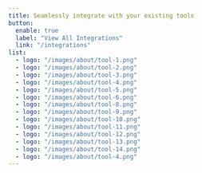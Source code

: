 ```yaml
---
title: Seamlessly integrate with your existing tools
button:
  enable: true
  label: "View All Integrations"
  link: "/integrations"
list:
  - logo: "/images/about/tool-1.png"
  - logo: "/images/about/tool-2.png"
  - logo: "/images/about/tool-3.png"
  - logo: "/images/about/tool-4.png"
  - logo: "/images/about/tool-5.png"
  - logo: "/images/about/tool-6.png"
  - logo: "/images/about/tool-8.png"
  - logo: "/images/about/tool-9.png"
  - logo: "/images/about/tool-10.png"
  - logo: "/images/about/tool-11.png"
  - logo: "/images/about/tool-12.png"
  - logo: "/images/about/tool-13.png"
  - logo: "/images/about/tool-14.png"
  - logo: "/images/about/tool-4.png"
---
```


